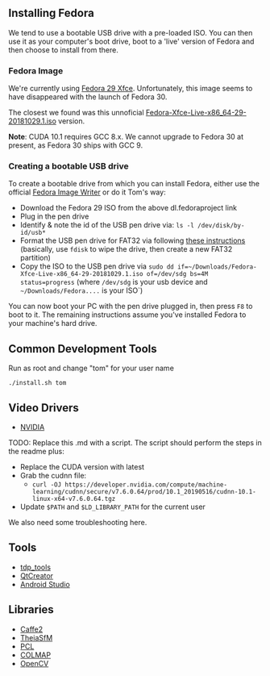 ## Installing Fedora
We tend to use a bootable USB drive with a pre-loaded ISO. You can then use it as your computer's boot drive, boot to a 'live' version of Fedora and then choose to install from there.

### Fedora Image
We're currently using [Fedora 29 Xfce](https://spins.fedoraproject.org/xfce/download/index.html). Unfortunately, this image seems to have disappeared with the launch of Fedora 30. 

The closest we found was this unnoficial [Fedora-Xfce-Live-x86_64-29-20181029.1.iso](https://dl.fedoraproject.org/pub/alt/unofficial/releases/29/x86_64/Fedora-Xfce-Live-x86_64-29-20181029.1.iso) version.

**Note**: CUDA 10.1 requires GCC 8.x. We cannot upgrade to Fedora 30 at present, as Fedora 30 ships with GCC 9.

### Creating a bootable USB drive
To create a bootable drive from which you can install Fedora, either use the official [Fedora Image Writer](https://getfedora.org/en/workstation/download/) or do it Tom's way:
* Download the Fedora 29 ISO from the above dl.fedoraproject link 
* Plug in the pen drive
* Identify & note the id of the USB pen drive via: `ls -l /dev/disk/by-id/usb*`
* Format the USB pen drive for FAT32 via following [these instructions](https://www.redips.net/linux/create-fat32-usb-drive/) (basically, use `fdisk` to wipe the drive, then create a new FAT32 partition)
* Copy the ISO to the USB pen drive via `sudo dd if=~/Downloads/Fedora-Xfce-Live-x86_64-29-20181029.1.iso of=/dev/sdg bs=4M status=progress` (where `/dev/sdg` is your usb device and `~/Downloads/Fedora....` is your ISO`)

You can now boot your PC with the pen drive plugged in, then press `F8` to boot to it. The remaining instructions assume you've installed Fedora to your machine's hard drive.

## Common Development Tools
Run as root and change "tom" for your user name
```
./install.sh tom
```

## Video Drivers
* [NVIDIA](NVIDIA.md)

TODO: Replace this .md with a script. The script should perform the steps in the readme plus:
* Replace the CUDA version with latest
* Grab the cudnn file:
  * `curl -OJ https://developer.nvidia.com/compute/machine-learning/cudnn/secure/v7.6.0.64/prod/10.1_20190516/cudnn-10.1-linux-x64-v7.6.0.64.tgz`
* Update `$PATH` and `$LD_LIBRARY_PATH` for the current user

We also need some troubleshooting here.

## Tools
* [tdp_tools](https://github.com/wrld3d/tdp_tools)
* [QtCreator](QtCreator.md)
* [Android Studio](AndroidStudio.md)

## Libraries
* [Caffe2](https://github.com/wrld3d/tp_pipeline_caffe2)
* [TheiaSfM](https://github.com/wrld3d/tp_pipeline_theia)
* [PCL](https://github.com/tdp-libs/tp_pipeline_pcl)
* [COLMAP](https://github.com/tdp-libs/tp_pipeline_colmap)
* [OpenCV](https://github.com/tdp-libs/tp_pipeline_opencv)
